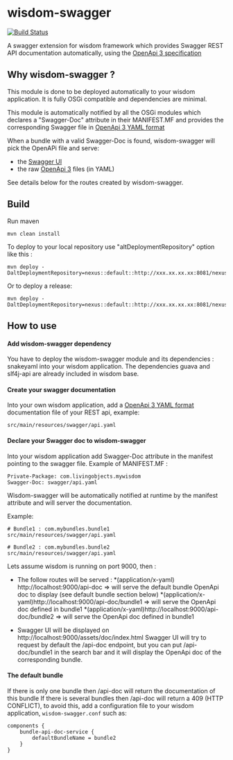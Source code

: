 wisdom-swagger
==============
[![Build Status](https://api.travis-ci.org/livingobjects/wisdom-swagger.png)](https://travis-ci.org/livingobjects/wisdom-swagger)

A swagger extension for wisdom framework which provides Swagger REST API documentation automatically, using the
[OpenApi 3 specification](https://github.com/OAI/OpenAPI-Specification)

## Why wisdom-swagger ?

This module is done to be deployed automatically to your wisdom application. It is fully OSGi compatible and dependencies are minimal.

This module is automatically notified by all the OSGi modules which declares a "Swagger-Doc" attribute in their MANIFEST.MF and provides the corresponding Swagger file in
[OpenApi 3 YAML format](https://github.com/OAI/OpenAPI-Specification)

When a bundle with a valid Swagger-Doc is found, wisdom-swagger will pick the OpenAPi file and serve:
- the [Swagger UI](https://github.com/swagger-api/swagger-ui)
- the raw [OpenApi 3](https://github.com/OAI/OpenAPI-Specification) files (in YAML)

See details below for the routes created by wisdom-swagger.

## Build

Run maven

```shell
mvn clean install
```

To deploy to your local repository use "altDeploymentRepository" option like this :

```shell
mvn deploy -DaltDeploymentRepository=nexus::default::http://xxx.xx.xx.xx:8081/nexus/repository/snapshots
```

Or to deploy a release:

```shell
mvn deploy -DaltDeploymentRepository=nexus::default::http://xxx.xx.xx.xx:8081/nexus/repository/releases
```

## How to use

#### Add wisdom-swagger dependency

You have to deploy the wisdom-swagger module and its dependencies : snakeyaml into your wisdom application.
The dependencies guava and slf4j-api are already included in wisdom base.
 
#### Create your swagger documentation

Into your own wisdom application, add a [OpenApi 3 YAML format](https://github.com/OAI/OpenAPI-Specification)
documentation file of your REST api, example:
```
src/main/resources/swagger/api.yaml
```

#### Declare your Swagger doc to wisdom-swagger

Into your wisdom application add Swagger-Doc attribute in the manifest pointing to the swagger file.
Example of MANIFEST.MF :

```
Private-Package: com.livingobjects.mywisdom
Swagger-Doc: swagger/api.yaml
```

Wisdom-swagger will be automatically notified at runtime by the manifest attribute and will server the documentation.

Example:

```
# Bundle1 : com.mybundles.bundle1
src/main/resources/swagger/api.yaml

# Bundle2 : com.mybundles.bundle2
src/main/resources/swagger/api.yaml
```

Lets assume wisdom is running on port 9000, then :

- The follow routes will be served :
*(application/x-yaml) http://localhost:9000/api-doc => will serve the default bundle OpenApi doc to display (see default bundle section below)
*(application/x-yaml)http://localhost:9000/api-doc/bundle1 => will serve the OpenApi doc defined in bundle1
*(application/x-yaml)http://localhost:9000/api-doc/bundle2 => will serve the OpenApi doc defined in bundle1

- Swagger UI will be displayed on http://localhost:9000/assets/doc/index.html
Swagger UI will try to request by default the /api-doc endpoint, but you can put /api-doc/bundle1 in the search bar and it will display
the OpenApi doc of the corresponding bundle.

#### The default bundle

If there is only one bundle then /api-doc will return the documentation of this bundle
If there is several bundles then /api-doc will return a 409 (HTTP CONFLICT), to avoid this, add a configuration file to your wisdom application, `wisdom-swagger.conf` such as:

```
components {
    bundle-api-doc-service {
        defaultBundleName = bundle2
    }
}
```